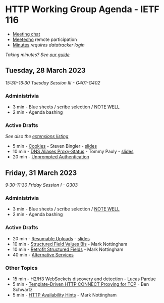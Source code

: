# HTTP Working Group Agenda - IETF 116

* [Meeting chat](https://zulip.ietf.org/#narrow/stream/httpbis)
* [Meetecho](https://meetings.conf.meetecho.com/ietf116/?group=httpbis&short=httpbis&item=2) remote participation
* [Minutes](https://notes.ietf.org/notes-ietf-116-httpbis) _requires datatracker login_

*Taking minutes? See [our guide](https://github.com/httpwg/wiki/wiki/TakingMinutes)*


## Tuesday, 28 March 2023

_15:30-16:30 Tuesday Session III - G401-G402_


### Administrivia

*  3 min - Blue sheets / scribe selection / [NOTE WELL](https://www.ietf.org/about/note-well/)
*  2 min - Agenda bashing

### Active Drafts

_See also the [extensions listing](https://httpwg.org/http-extensions/)_

*  5 min - [Cookies](https://datatracker.ietf.org/doc/draft-ietf-httpbis-rfc6265bis) - Steven Bingler - [slides](cookies.pdf)
* 10 min - [DNS Aliases Proxy-Status](https://datatracker.ietf.org/doc/draft-ietf-httpbis-alias-proxy-status) - Tommy Pauly - [slides](alias-proxy-status.pdf)
* 20 min - [Unprompted Authentication](https://datatracker.ietf.org/doc/draft-ietf-httpbis-unprompted-auth)


## Friday, 31 March 2023

_9:30-11:30 Friday Session I - G303_

### Administrivia

*  3 min - Blue sheets / scribe selection / [NOTE WELL](https://www.ietf.org/about/note-well/)
*  2 min - Agenda bashing


### Active Drafts

* 20 min - [Resumable Uploads](https://datatracker.ietf.org/doc/draft-ietf-httpbis-resumable-upload) - [slides](resumable-uploads.pdf)
* 10 min - [Structured Field Values Bis](https://datatracker.ietf.org/doc/draft-ietf-httpbis-sfbis) - Mark Nottingham
* 10 min - [Retrofit Structured Fields](https://datatracker.ietf.org/doc/draft-ietf-httpbis-retrofit) - Mark Nottingham
* 40 min - [Alternative Services](https://datatracker.ietf.org/doc/draft-ietf-httpbis-rfc7838bis)


### Other Topics

* 15 min - H2/H3 WebSockets discovery and detection - Lucas Pardue
*  5 min - [Template-Driven HTTP CONNECT Proxying for TCP](https://www.ietf.org/archive/id/draft-schwartz-httpbis-connect-tcp-01.html) - Ben Schwartz
*  5 min - [HTTP Availability Hints](https://www.ietf.org/archive/id/draft-nottingham-http-availability-hints-00.html) - Mark Nottingham
